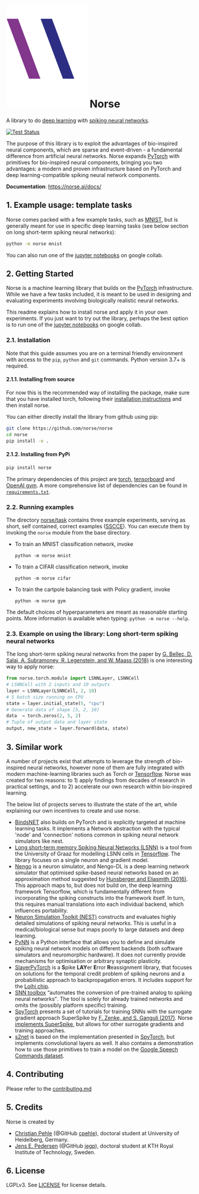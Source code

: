 # ![logo](logo.svg) Norse

A library to do [deep learning](https://en.wikipedia.org/wiki/Deep_learning) with [spiking neural networks](https://en.wikipedia.org/wiki/Spiking_neural_network).


[![Test Status](https://github.com/norse/norse/workflows/Python%20package/badge.svg)](https://github.com/norse/norse/actions) 

The purpose of this library is to exploit the advantages of bio-inspired neural components, which are sparse and event-driven - a fundamental difference from artificial neural networks.
Norse expands [PyTorch](https://pytorch.org/) with primitives for bio-inspired neural components, 
bringing you two advantages: a modern and proven infrastructure based on PyTorch and deep learning-compatible spiking neural network components.

**Documentation**: https://norse.ai/docs/

## 1. Example usage: template tasks

Norse comes packed with a few example tasks, such as [MNIST](https://en.wikipedia.org/wiki/MNIST_database), but is generally meant for use in specific deep learning tasks (see below section on long short-term spiking neural networks):
```bash
python -m norse mnist
```
You can also run one of the [jupyter notebooks](notebooks/) on google collab.


## 2. Getting Started

Norse is a machine learning library that builds on the [PyTorch](https://pytorch.org/) infrastructure. 
While we have a few tasks included, it is meant to be used in designing and evaluating experiments involving biologically realistic neural networks.

This readme explains how to install norse and apply it in your own experiments. If you just want to try out the library, perhaps the best option is to run one of the [jupyter notebooks](notebooks/) on google collab. 

### 2.1. Installation

Note that this guide assumes you are on a terminal friendly environment with access to the `pip`, `python` and `git` commands. Python version 3.7+ is required.

#### 2.1.1. Installing from source

For now this is the recommended way of installing the package, make sure
that you have installed torch, following their [installation instructions](https://pytorch.org/get-started/locally/)
and then install norse.

You can either directly install the library from github using pip:

```bash
git clone https://github.com/norse/norse
cd norse
pip install -e .
```

#### 2.1.2. Installing from PyPi

```bash
pip install norse
```


The primary dependencies of this project are [torch](https://pytorch.org/), [tensorboard](https://www.tensorflow.org/tensorboard/) and [OpenAI gym](https://github.com/openai/gym).
A more comprehensive list of dependencies can be found in [`requirements.txt`](requirements.txt).

### 2.2. Running examples

The directory [norse/task](norse/task) contains three example experiments, serving as short, self contained, correct examples ([SSCCE](http://www.sscce.org/)).
You can execute them by invoking the `norse` module from the base directory.

- To train an MNIST classification network, invoke
    ```
    python -m norse mnist
    ```
- To train a CIFAR classification network, invoke
    ```
    python -m norse cifar
    ```
- To train the cartpole balancing task with Policy gradient, invoke
    ```
    python -m norse gym
    ```
    
The default choices of hyperparameters are meant as reasonable starting points. More information is available when typing: `python -m norse --help`.

### 2.3. Example on using the library: Long short-term spiking neural networks
The long short-term spiking neural networks from the paper by [G. Bellec, D. Salaj, A. Subramoney, R. Legenstein, and W. Maass (2018)](https://arxiv.org/abs/1803.09574) is one interesting way to apply norse: 
```python
from norse.torch.module import LSNNLayer, LSNNCell
# LSNNCell with 2 inputs and 10 outputs
layer = LSNNLayer(LSNNCell, 2, 10)
# 5 batch size running on CPU
state = layer.initial_state(5, "cpu") 
# Generate data of shape [5, 2, 10]
data  = torch.zeros(2, 5, 2)
# Tuple of output data and layer state
output, new_state = layer.forward(data, state) 
```

## 3. Similar work

A number of projects exist that attempts to leverage the strength of bio-inspired neural networks, however none of them are fully integrated with modern machine-learning libraries such as Torch or [Tensorflow](https://www.tensorflow.org/). 
Norse was created for two reasons: to 1) apply findings from decades of research in practical settings, and to 2) accelerate our own research within bio-inspired learning.

The below list of projects serves to illustrate the state of the art, while explaining our own incentives to create and use norse.

* [BindsNET](https://github.com/BindsNET/bindsnet) also builds on PyTorch and is explicitly targeted at machine learning tasks. It implements a Network abstraction with the typical 'node' and 'connection' notions common in spiking neural network simulators like nest.
* [Long short-term memory Spiking Neural Networks (LSNN)](https://github.com/IGITUGraz/LSNN-official) is a tool from the University of Graaz for modelling LSNN cells in [Tensorflow](https://www.tensorflow.org/). The library focuses on a single neuron and gradient model.
* [Nengo](https://www.nengo.ai/nengo-dl/introduction.html) is a neuron simulator, and Nengo-DL is a deep learning network simulator that optimised spike-based neural networks based on an approximation method suggested by [Hunsberger and Eliasmith (2016)](https://arxiv.org/abs/1611.05141). This approach maps to, but does not build on, the deep learning framework Tensorflow, which is fundamentally different from incorporating the spiking constructs into the framework itself. In turn, this requires manual translations into each individual backend, which influences portability.
* [Neuron Simulation Toolkit (NEST)](https://nest-simulator.org) constructs and evaluates highly detailed simulations of spiking neural networks. This is useful in a medical/biological sense but maps poorly to large datasets and deep learning.
* [PyNN](http://neuralensemble.org/docs/PyNN/) is a Python interface that allows you to define and simulate spiking neural network models on different backends (both software simulators and neuromorphic hardware). It does not currently provide mechanisms for optimisation or arbitrary synaptic plasticity.
* [SlayerPyTorch](https://github.com/bamsumit/slayerPytorch) is a **S**pike **LAY**er **E**rror **R**eassignment library, that focuses on solutions for the temporal credit problem of spiking neurons and a probabilistic approach to backpropagation errors. It includes support for the [Loihi chip](https://en.wikichip.org/wiki/intel/loihi).
* [SNN toolbox](https://snntoolbox.readthedocs.io/en/latest/guide/intro.html) <q>automates the conversion of pre-trained analog to spiking neural networks</q>. The tool is solely for already trained networks and omits the (possibly platform specific) training.
* [SpyTorch](https://github.com/fzenke/spytorch) presents a set of tutorials for training SNNs with the surrogate gradient approach SuperSpike by [F. Zenke, and S. Ganguli (2017)](https://arxiv.org/abs/1705.11146). Norse [implements SuperSpike](https://github.com/norse/norse/blob/master/norse/torch/functional/superspike.py), but allows for other surrogate gradients and training approaches.
* [s2net](https://github.com/romainzimmer/s2net) is based on the implementation presented in [SpyTorch](https://github.com/fzenke/spytorch), but implements convolutional layers as well. It also contains a demonstration how to use those primitives to train a model on the [Google Speech Commands dataset](https://arxiv.org/abs/1804.03209).

## 4. Contributing

Please refer to the [contributing.md](contributing.md)

## 5. Credits

Norse is created by
* [Christian Pehle](https://www.kip.uni-heidelberg.de/people/10110) (@GitHub [cpehle](https://github.com/cpehle/)), doctoral student at University of Heidelberg, Germany.
* [Jens E. Pedersen](https://www.kth.se/profile/jeped) (@GitHub [jegp](https://github.com/jegp/)), doctoral student at KTH Royal Institute of Technology, Sweden.


## 6. License

LGPLv3. See [LICENSE](LICENSE) for license details.
